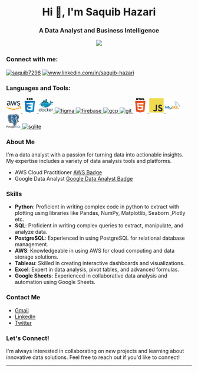 <h1 align="center">Hi 👋, I'm Saquib Hazari</h1>
<h3 align="center">A Data Analyst and Business Intelligence</h3>
<div align="center">
  <img src="https://profile-counter.glitch.me/Saquib-Hazari/count.svg?"  />
</div>

<h3 align="left">Connect with me:</h3>
<p align="left">
<a href="https://twitter.com/saquib7298" target="blank"><img align="center" src="https://raw.githubusercontent.com/rahuldkjain/github-profile-readme-generator/master/src/images/icons/Social/twitter.svg" alt="saquib7298" height="30" width="40" /></a>
<a href="https://linkedin.com/in/www.linkedin.com/in/saquib-hazari" target="blank"><img align="center" src="https://raw.githubusercontent.com/rahuldkjain/github-profile-readme-generator/master/src/images/icons/Social/linked-in-alt.svg" alt="www.linkedin.com/in/saquib-hazari" height="30" width="40" /></a>
</p>

<h3 align="left">Languages and Tools:</h3>
<p align="left"> <a href="https://aws.amazon.com" target="_blank" rel="noreferrer"> <img src="https://raw.githubusercontent.com/devicons/devicon/master/icons/amazonwebservices/amazonwebservices-original-wordmark.svg" alt="aws" width="40" height="40"/> </a> <a href="https://www.w3schools.com/css/" target="_blank" rel="noreferrer"> <img src="https://raw.githubusercontent.com/devicons/devicon/master/icons/css3/css3-original-wordmark.svg" alt="css3" width="40" height="40"/> </a> <a href="https://www.docker.com/" target="_blank" rel="noreferrer"> <img src="https://raw.githubusercontent.com/devicons/devicon/master/icons/docker/docker-original-wordmark.svg" alt="docker" width="40" height="40"/> </a> <a href="https://www.figma.com/" target="_blank" rel="noreferrer"> <img src="https://www.vectorlogo.zone/logos/figma/figma-icon.svg" alt="figma" width="40" height="40"/> </a> <a href="https://firebase.google.com/" target="_blank" rel="noreferrer"> <img src="https://www.vectorlogo.zone/logos/firebase/firebase-icon.svg" alt="firebase" width="40" height="40"/> </a> <a href="https://cloud.google.com" target="_blank" rel="noreferrer"> <img src="https://www.vectorlogo.zone/logos/google_cloud/google_cloud-icon.svg" alt="gcp" width="40" height="40"/> </a> <a href="https://git-scm.com/" target="_blank" rel="noreferrer"> <img src="https://www.vectorlogo.zone/logos/git-scm/git-scm-icon.svg" alt="git" width="40" height="40"/> </a> <a href="https://www.w3.org/html/" target="_blank" rel="noreferrer"> <img src="https://raw.githubusercontent.com/devicons/devicon/master/icons/html5/html5-original-wordmark.svg" alt="html5" width="40" height="40"/> </a> <a href="https://developer.mozilla.org/en-US/docs/Web/JavaScript" target="_blank" rel="noreferrer"> <img src="https://raw.githubusercontent.com/devicons/devicon/master/icons/javascript/javascript-original.svg" alt="javascript" width="40" height="40"/> </a> <a href="https://www.mysql.com/" target="_blank" rel="noreferrer"> <img src="https://raw.githubusercontent.com/devicons/devicon/master/icons/mysql/mysql-original-wordmark.svg" alt="mysql" width="40" height="40"/> </a> <a href="https://www.postgresql.org" target="_blank" rel="noreferrer"> <img src="https://raw.githubusercontent.com/devicons/devicon/master/icons/postgresql/postgresql-original-wordmark.svg" alt="postgresql" width="40" height="40"/> </a> <a href="https://www.sqlite.org/" target="_blank" rel="noreferrer"> <img src="https://www.vectorlogo.zone/logos/sqlite/sqlite-icon.svg" alt="sqlite" width="40" height="40"/> </a> </p>


### About Me
I'm a data analyst with a passion for turning data into actionable insights. My expertise includes a variety of data analysis tools and platforms.
* AWS Cloud Practitioner [AWS Badge](https://www.credly.com/badges/247b3d2b-d413-4b51-bd95-4d9691b91af2/public_url)
* Google Data Analyst [Google Data Analyst Badge](https://www.credly.com/badges/5bf94a19-f26a-4807-ac2a-b460bca4e4eb/public_url)

### Skills
- **Python**: Proficient in writing complex code in python to extract with plotting using libraries like Pandas, NumPy, Matplotlib, Seaborn ,Plotly etc.
- **SQL**: Proficient in writing complex queries to extract, manipulate, and analyze data.
- **PostgreSQL**: Experienced in using PostgreSQL for relational database management.
- **AWS**: Knowledgeable in using AWS for cloud computing and data storage solutions.
- **Tableau**: Skilled in creating interactive dashboards and visualizations.
- **Excel**: Expert in data analysis, pivot tables, and advanced formulas.
- **Google Sheets**: Experienced in collaborative data analysis and automation using Google Sheets.

### Contact Me
-  [Gmail](saquibhazari1000@gmail.com)
-  [LinkedIn](www.linkedin.com/in/saquib-hazari)
-  [Twitter](https://twitter.com/your-handle](https://x.com/saquib7298))

### Let's Connect!
I'm always interested in collaborating on new projects and learning about innovative data solutions. Feel free to reach out if you'd like to connect!

---

